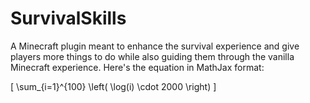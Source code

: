 # SurvivalSkills
A Minecraft plugin meant to enhance the survival experience and give players more things to do while also guiding them through the vanilla Minecraft experience.
Here's the equation in MathJax format:

\[ \sum_{i=1}^{100} \left( \log(i) \cdot 2000 \right) \]